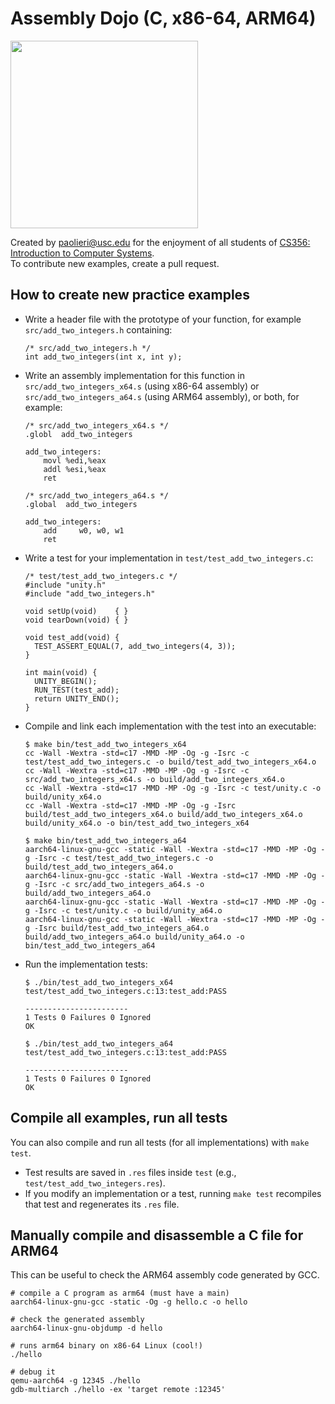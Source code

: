 # Assembly Dojo (C, x86-64, ARM64)

<img src="https://i.imgur.com/BfEaQQT.png" width="300">

Created by [paolieri@usc.edu](mailto:paolieri@usc.edu) for the enjoyment of all students of [CS356: Introduction to
Computer Systems](https://usc-cs356.github.io/).<br>
To contribute new examples, create a pull request.


## How to create new practice examples

- Write a header file with the prototype of your function, for example
  `src/add_two_integers.h` containing:

  ```
  /* src/add_two_integers.h */
  int add_two_integers(int x, int y);
  ```

- Write an assembly implementation for this function in
  `src/add_two_integers_x64.s` (using x86-64 assembly) or
  `src/add_two_integers_a64.s` (using ARM64 assembly), or both, for
  example:

  ```
  /* src/add_two_integers_x64.s */
  .globl  add_two_integers

  add_two_integers:
      movl %edi,%eax
      addl %esi,%eax
      ret
  ```

  ```
  /* src/add_two_integers_a64.s */
  .global  add_two_integers

  add_two_integers:
      add     w0, w0, w1
      ret
  ```

- Write a test for your implementation in `test/test_add_two_integers.c`:

  ```
  /* test/test_add_two_integers.c */
  #include "unity.h"
  #include "add_two_integers.h"

  void setUp(void)    { }
  void tearDown(void) { }

  void test_add(void) {
    TEST_ASSERT_EQUAL(7, add_two_integers(4, 3));
  }

  int main(void) {
    UNITY_BEGIN();
    RUN_TEST(test_add);
    return UNITY_END();
  }
  ```

- Compile and link each implementation with the test into an executable:

  ```
  $ make bin/test_add_two_integers_x64
  cc -Wall -Wextra -std=c17 -MMD -MP -Og -g -Isrc -c test/test_add_two_integers.c -o build/test_add_two_integers_x64.o
  cc -Wall -Wextra -std=c17 -MMD -MP -Og -g -Isrc -c src/add_two_integers_x64.s -o build/add_two_integers_x64.o
  cc -Wall -Wextra -std=c17 -MMD -MP -Og -g -Isrc -c test/unity.c -o build/unity_x64.o
  cc -Wall -Wextra -std=c17 -MMD -MP -Og -g -Isrc build/test_add_two_integers_x64.o build/add_two_integers_x64.o build/unity_x64.o -o bin/test_add_two_integers_x64

  $ make bin/test_add_two_integers_a64
  aarch64-linux-gnu-gcc -static -Wall -Wextra -std=c17 -MMD -MP -Og -g -Isrc -c test/test_add_two_integers.c -o build/test_add_two_integers_a64.o
  aarch64-linux-gnu-gcc -static -Wall -Wextra -std=c17 -MMD -MP -Og -g -Isrc -c src/add_two_integers_a64.s -o build/add_two_integers_a64.o
  aarch64-linux-gnu-gcc -static -Wall -Wextra -std=c17 -MMD -MP -Og -g -Isrc -c test/unity.c -o build/unity_a64.o
  aarch64-linux-gnu-gcc -static -Wall -Wextra -std=c17 -MMD -MP -Og -g -Isrc build/test_add_two_integers_a64.o build/add_two_integers_a64.o build/unity_a64.o -o bin/test_add_two_integers_a64
  ```

- Run the implementation tests:

  ```
  $ ./bin/test_add_two_integers_x64
  test/test_add_two_integers.c:13:test_add:PASS

  -----------------------
  1 Tests 0 Failures 0 Ignored
  OK

  $ ./bin/test_add_two_integers_a64
  test/test_add_two_integers.c:13:test_add:PASS

  -----------------------
  1 Tests 0 Failures 0 Ignored
  OK
  ```


## Compile all examples, run all tests

You can also compile and run all tests (for all implementations) with `make test`.
- Test results are saved in `.res` files inside `test` (e.g., `test/test_add_two_integers.res`).
- If you modify an implementation or a test, running `make test` recompiles that test and regenerates its `.res` file.


## Manually compile and disassemble a C file for ARM64

This can be useful to check the ARM64 assembly code generated by GCC.

```
# compile a C program as arm64 (must have a main)
aarch64-linux-gnu-gcc -static -Og -g hello.c -o hello

# check the generated assembly
aarch64-linux-gnu-objdump -d hello

# runs arm64 binary on x86-64 Linux (cool!)
./hello

# debug it
qemu-aarch64 -g 12345 ./hello
gdb-multiarch ./hello -ex 'target remote :12345'
```
